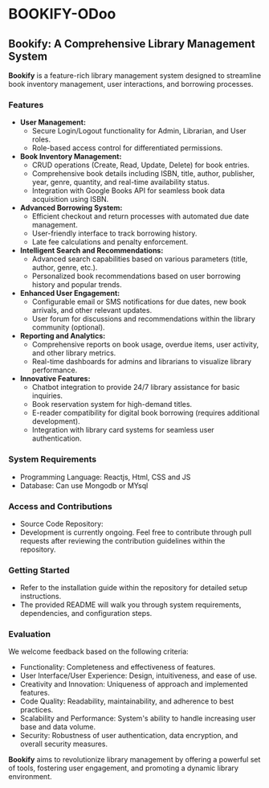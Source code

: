 # BOOKIFY-ODoo

## Bookify: A Comprehensive Library Management System

**Bookify** is a feature-rich library management system designed to streamline book inventory management, user interactions, and borrowing processes. 

### Features

* **User Management:**
    * Secure Login/Logout functionality for Admin, Librarian, and User roles.
    * Role-based access control for differentiated permissions.
* **Book Inventory Management:**
    * CRUD operations (Create, Read, Update, Delete) for book entries.
    * Comprehensive book details including ISBN, title, author, publisher, year, genre, quantity, and real-time availability status.
    * Integration with Google Books API for seamless book data acquisition using ISBN.
* **Advanced Borrowing System:**
    * Efficient checkout and return processes with automated due date management.
    * User-friendly interface to track borrowing history.
    * Late fee calculations and penalty enforcement.
* **Intelligent Search and Recommendations:**
    * Advanced search capabilities based on various parameters (title, author, genre, etc.).
    * Personalized book recommendations based on user borrowing history and popular trends.
* **Enhanced User Engagement:**
    * Configurable email or SMS notifications for due dates, new book arrivals, and other relevant updates.
    * User forum for discussions and recommendations within the library community (optional).
* **Reporting and Analytics:**
    * Comprehensive reports on book usage, overdue items, user activity, and other library metrics.
    * Real-time dashboards for admins and librarians to visualize library performance.
* **Innovative Features:**
    * Chatbot integration to provide 24/7 library assistance for basic inquiries.
    * Book reservation system for high-demand titles.
    * E-reader compatibility for digital book borrowing (requires additional development).
    * Integration with library card systems for seamless user authentication.

### System Requirements

* Programming Language: Reactjs, Html, CSS and JS 
* Database: Can use Mongodb or MYsql

### Access and Contributions

* Source Code Repository: 
* Development is currently ongoing. Feel free to contribute through pull requests after reviewing the contribution guidelines within the repository.

### Getting Started

* Refer to the installation guide within the repository for detailed setup instructions.
* The provided README will walk you through system requirements, dependencies, and configuration steps.

### Evaluation

We welcome feedback based on the following criteria:

* Functionality: Completeness and effectiveness of features.
* User Interface/User Experience: Design, intuitiveness, and ease of use.
* Creativity and Innovation: Uniqueness of approach and implemented features.
* Code Quality: Readability, maintainability, and adherence to best practices.
* Scalability and Performance: System's ability to handle increasing user base and data volume.
* Security: Robustness of user authentication, data encryption, and overall security measures.

**Bookify** aims to revolutionize library management by offering a powerful set of tools, fostering user engagement, and promoting a dynamic library environment.
